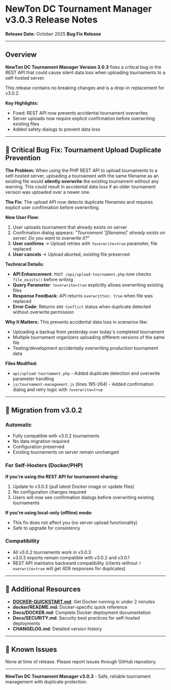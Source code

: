 # NewTon DC Tournament Manager v3.0.3 Release Notes

**Release Date:** October 2025
**Bug Fix Release**

---

## Overview

**NewTon DC Tournament Manager Version 3.0.3** fixes a critical bug in the REST API that could cause silent data loss when uploading tournaments to a self-hosted server.

This release contains no breaking changes and is a drop-in replacement for v3.0.2.

**Key Highlights:**
- Fixed: REST API now prevents accidental tournament overwrites
- Server uploads now require explicit confirmation before overwriting existing files
- Added safety dialogs to prevent data loss

---

## 🐛 Critical Bug Fix: Tournament Upload Duplicate Prevention

**The Problem:**
When using the PHP REST API to upload tournaments to a self-hosted server, uploading a tournament with the same filename as an existing file would **silently overwrite** the existing tournament without any warning. This could result in accidental data loss if an older tournament version was uploaded over a newer one.

**The Fix:**
The upload API now detects duplicate filenames and requires explicit user confirmation before overwriting.

**New User Flow:**
1. User uploads tournament that already exists on server
2. Confirmation dialog appears: *"Tournament '[filename]' already exists on server. Do you want to overwrite it?"*
3. **User confirms** → Upload retries with `?overwrite=true` parameter, file replaced
4. **User cancels** → Upload aborted, existing file preserved

**Technical Details:**
- **API Enhancement**: `POST /api/upload-tournament.php` now checks `file_exists()` before writing
- **Query Parameter**: `?overwrite=true` explicitly allows overwriting existing files
- **Response Feedback**: API returns `overwritten: true` when file was replaced
- **Error Code**: Returns `409 Conflict` status when duplicate detected without overwrite permission

**Why It Matters:**
This prevents accidental data loss in scenarios like:
- Uploading a backup from yesterday over today's completed tournament
- Multiple tournament organizers uploading different versions of the same file
- Testing/development accidentally overwriting production tournament data

**Files Modified:**
- `api/upload-tournament.php` - Added duplicate detection and overwrite parameter handling
- `js/tournament-management.js` (lines 195-264) - Added confirmation dialog and retry logic with `?overwrite=true`

---

## 🚀 Migration from v3.0.2

### Automatic
- Fully compatible with v3.0.2 tournaments
- No data migration required
- Configuration preserved
- Existing tournaments on server remain unchanged

### For Self-Hosters (Docker/PHP)
**If you're using the REST API for tournament sharing:**
1. Update to v3.0.3 (pull latest Docker image or update files)
2. No configuration changes required
3. Users will now see confirmation dialogs before overwriting existing tournaments

**If you're using local-only (offline) mode:**
- This fix does not affect you (no server upload functionality)
- Safe to upgrade for consistency

### Compatibility
- All v3.0.2 tournaments work in v3.0.3
- v3.0.3 exports remain compatible with v3.0.2 and v3.0.1
- REST API maintains backward compatibility (clients without `?overwrite=true` will get 409 responses for duplicates)

---

## 📖 Additional Resources

- **[DOCKER-QUICKSTART.md](../DOCKER-QUICKSTART.md)**: Get Docker running in under 2 minutes
- **docker/README.md**: Docker-specific quick reference
- **Docs/DOCKER.md**: Complete Docker deployment documentation
- **Docs/SECURITY.md**: Security best practices for self-hosted deployments
- **CHANGELOG.md**: Detailed version history

---

## 🐛 Known Issues

None at time of release. Please report issues through GitHub repository.

---

**NewTon DC Tournament Manager v3.0.3** - Safe, reliable tournament management with duplicate protection.
